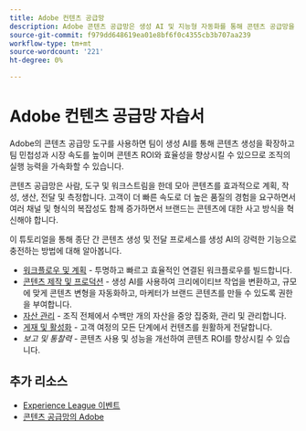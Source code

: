 ```yaml
---
title: Adobe 컨텐츠 공급망
description: Adobe 콘텐츠 공급망은 생성 AI 및 지능형 자동화를 통해 콘텐츠 공급망을 가속화하고 단순화하는 종단 간 솔루션입니다.
source-git-commit: f979dd648619ea01e8bf6f0c4355cb3b707aa239
workflow-type: tm+mt
source-wordcount: '221'
ht-degree: 0%

---
```



# Adobe 컨텐츠 공급망 자습서

Adobe의 콘텐츠 공급망 도구를 사용하면 팀이 생성 AI를 통해 콘텐츠 생성을 확장하고 팀 민첩성과 시장 속도를 높이며 콘텐츠 ROI와 효율성을 향상시킬 수 있으므로 조직의 실행 능력을 가속화할 수 있습니다.

콘텐츠 공급망은 사람, 도구 및 워크스트림을 한데 모아 콘텐츠를 효과적으로 계획, 작성, 생산, 전달 및 측정합니다. 고객이 더 빠른 속도로 더 높은 품질의 경험을 요구하면서 여러 채널 및 형식의 복잡성도 함께 증가하면서 브랜드는 콘텐츠에 대한 사고 방식을 혁신해야 합니다.

이 튜토리얼을 통해 종단 간 콘텐츠 생성 및 전달 프로세스를 생성 AI의 강력한 기능으로 충전하는 방법에 대해 알아봅니다.


* [워크플로우 및 계획](workflow-and-planning.md) - 투명하고 빠르고 효율적인 연결된 워크플로우를 빌드합니다.
* [콘텐츠 제작 및 프로덕션](content-creation-and-production.md) - 생성 AI를 사용하여 크리에이티브 작업을 변환하고, 규모에 맞게 콘텐츠 변형을 자동화하고, 마케터가 브랜드 콘텐츠를 만들 수 있도록 권한을 부여합니다.
* [자산 관리](asset-management.md) - 조직 전체에서 수백만 개의 자산을 중앙 집중화, 관리 및 관리합니다.
* [게재 및 활성화](delivery-and-activation.md) - 고객 여정의 모든 단계에서 컨텐츠를 원활하게 전달합니다.
* *보고 및 통찰력* - 콘텐츠 사용 및 성능을 개선하여 콘텐츠 ROI를 향상시킬 수 있습니다.

<!-- * [Reporting and Insights](reporting-and-insights.md) - Enhance content ROI by improving content usage and performance. -->

## 추가 리소스

* [Experience League 이벤트](https://experienceleague.adobe.com/events/)
* [콘텐츠 공급망의 Adobe](https://business.adobe.com/resources/webinars/adobe-on-the-content-supply-chain.html)
